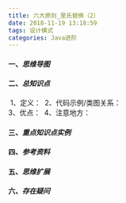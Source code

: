```yaml
---
title: 六大原则_里氏替换（2）
date: 2018-11-19 13:18:59
tags: 设计模式
categories: Java进阶
---
```

#### 一、*思维导图*

#### 二、*总知识点*

​	1、定义：
​	2、代码示例/类图关系：	 
​	3、优点：
​	4、注意地方：
​		

#### 三、*重点知识点实例*

#### 四、*参考资料*

#### 五、*思维扩展*

#### 六、*存在疑问*

